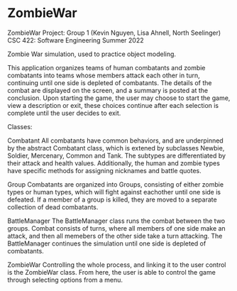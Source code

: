 # ZombieWar
ZombieWar Project: 
Group 1 (Kevin Nguyen, Lisa Ahnell, North Seelinger)
CSC 422: Software Engineering
Summer 2022

Zombie War simulation, used to practice object modeling. 

This application organizes teams of human combatants and zombie combatants into teams whose members attack each other in turn, continuing until one side is depleted of combatants. The details of the combat are displayed on the screen, and a summary is posted at the conclusion. Upon starting the game, the user may choose to start the game, view a description or exit, these choices continue after each selection is complete until the user decides to exit.

Classes:

Combatant
All combatants have common behaviors, and are underpinned by the abstract Combatant class, which is extened by subclasses Newbie, Soldier, Mercenary, Common and Tank. The subtypes are differentiated by their attack and health values. Additionally, the human and zombie types have specific methods for assigning nicknames and battle quotes.

Group
Combatants are organized into Groups, consisting of either zombie types or human types, which will fight against eachother until one side is defeated. If a member of a group is killed, they are moved to a separate collection of dead combatants. 

BattleManager
The BattleManager class runs the combat between the two groups. Combat consists of turns, where all members of one side make an attack, and then all memebers of the other side take a turn attacking. The BattleManager continues the simulation until one side is depleted of combatants.

ZombieWar
Controlling the whole process, and linking it to the user control is the ZombieWar class. From here, the user is able to control the game through selecting options from a menu.
